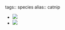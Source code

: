 tags:: species
alias:: catnip

- ![](https://peach-geographical-bat-397.mypinata.cloud/ipfs/QmTR47NFLG6wztWQdeJBHNPjW5vvgt5uf3RmH61qz2ZMUR)
- ![](https://peach-geographical-bat-397.mypinata.cloud/ipfs/Qmb9e9nRK5ss72z3EKQU7JuhHEWktSqpEEK8SqCuZUG6gN)
